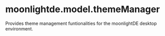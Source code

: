 # moonlightde.model.themeManager
Provides theme management funtionalities for the moonlightDE desktop environment.
